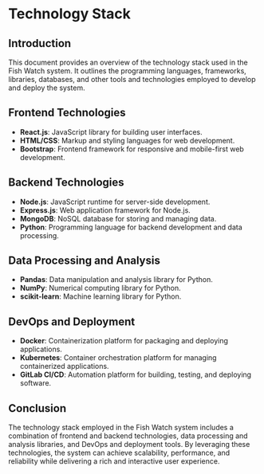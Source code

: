 # Technology Stack

## Introduction

This document provides an overview of the technology stack used in the Fish Watch system. It outlines the programming languages, frameworks, libraries, databases, and other tools and technologies employed to develop and deploy the system.

## Frontend Technologies

- **React.js**: JavaScript library for building user interfaces.
- **HTML/CSS**: Markup and styling languages for web development.
- **Bootstrap**: Frontend framework for responsive and mobile-first web development.

## Backend Technologies

- **Node.js**: JavaScript runtime for server-side development.
- **Express.js**: Web application framework for Node.js.
- **MongoDB**: NoSQL database for storing and managing data.
- **Python**: Programming language for backend development and data processing.

## Data Processing and Analysis

- **Pandas**: Data manipulation and analysis library for Python.
- **NumPy**: Numerical computing library for Python.
- **scikit-learn**: Machine learning library for Python.

## DevOps and Deployment

- **Docker**: Containerization platform for packaging and deploying applications.
- **Kubernetes**: Container orchestration platform for managing containerized applications.
- **GitLab CI/CD**: Automation platform for building, testing, and deploying software.

## Conclusion

The technology stack employed in the Fish Watch system includes a combination of frontend and backend technologies, data processing and analysis libraries, and DevOps and deployment tools. By leveraging these technologies, the system can achieve scalability, performance, and reliability while delivering a rich and interactive user experience.
